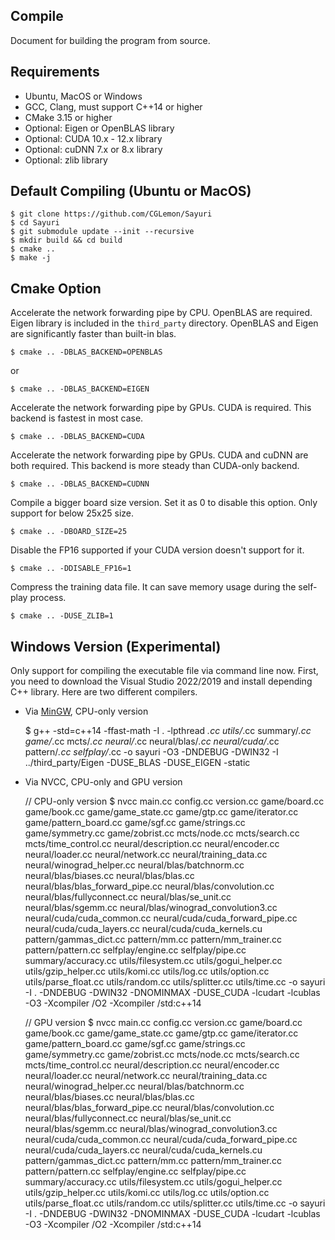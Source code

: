 ## Compile

Document for building the program from source.

## Requirements

* Ubuntu, MacOS or Windows
* GCC, Clang, must support C++14 or higher
* CMake 3.15 or higher
* Optional: Eigen or OpenBLAS library
* Optional: CUDA 10.x - 12.x library
* Optional: cuDNN 7.x or 8.x library
* Optional: zlib library

## Default Compiling (Ubuntu or MacOS)

    $ git clone https://github.com/CGLemon/Sayuri
    $ cd Sayuri
    $ git submodule update --init --recursive
    $ mkdir build && cd build
    $ cmake ..
    $ make -j

## Cmake Option

Accelerate the network forwarding pipe by CPU. OpenBLAS are required. Eigen library is included in the ```third_party``` directory. OpenBLAS and Eigen are significantly faster than built-in blas.

    $ cmake .. -DBLAS_BACKEND=OPENBLAS

or

    $ cmake .. -DBLAS_BACKEND=EIGEN

Accelerate the network forwarding pipe by GPUs. CUDA is required. This backend is fastest in most case.

    $ cmake .. -DBLAS_BACKEND=CUDA

Accelerate the network forwarding pipe by GPUs. CUDA and cuDNN are both required. This backend is more steady than CUDA-only backend.

    $ cmake .. -DBLAS_BACKEND=CUDNN

Compile a bigger board size version. Set it as 0 to disable this option. Only support for below 25x25 size.

    $ cmake .. -DBOARD_SIZE=25

Disable the FP16 supported if your CUDA version doesn't support for it.

    $ cmake .. -DDISABLE_FP16=1

Compress the training data file. It can save memory usage during the self-play process.

    $ cmake .. -DUSE_ZLIB=1

## Windows Version (Experimental)

Only support for compiling the executable file via command line now. First, you need to download the Visual Studio 2022/2019 and install depending C++ library.  Here are two different compilers.

* Via [MinGW](https://github.com/mstorsjo/llvm-mingw),  CPU-only version

    $ g++ -std=c++14 -ffast-math -I . -lpthread *.cc utils/*.cc summary/*.cc game/*.cc mcts/*.cc neural/*.cc neural/blas/*.cc neural/cuda/*.cc pattern/*.cc selfplay/*.cc -o sayuri -O3 -DNDEBUG -DWIN32 -I ../third_party/Eigen -DUSE_BLAS -DUSE_EIGEN -static

* Via NVCC, CPU-only and GPU version

    // CPU-only version
    $ nvcc main.cc config.cc version.cc game/board.cc game/book.cc game/game_state.cc game/gtp.cc game/iterator.cc game/pattern_board.cc game/sgf.cc game/strings.cc game/symmetry.cc game/zobrist.cc mcts/node.cc mcts/search.cc mcts/time_control.cc neural/description.cc neural/encoder.cc neural/loader.cc neural/network.cc neural/training_data.cc neural/winograd_helper.cc neural/blas/batchnorm.cc neural/blas/biases.cc neural/blas/blas.cc neural/blas/blas_forward_pipe.cc neural/blas/convolution.cc neural/blas/fullyconnect.cc neural/blas/se_unit.cc neural/blas/sgemm.cc neural/blas/winograd_convolution3.cc neural/cuda/cuda_common.cc neural/cuda/cuda_forward_pipe.cc neural/cuda/cuda_layers.cc neural/cuda/cuda_kernels.cu pattern/gammas_dict.cc pattern/mm.cc pattern/mm_trainer.cc pattern/pattern.cc selfplay/engine.cc selfplay/pipe.cc summary/accuracy.cc utils/filesystem.cc utils/gogui_helper.cc utils/gzip_helper.cc utils/komi.cc utils/log.cc utils/option.cc utils/parse_float.cc utils/random.cc utils/splitter.cc utils/time.cc -o sayuri  -I . -DNDEBUG -DWIN32 -DNOMINMAX -DUSE_CUDA -lcudart -lcublas -O3 -Xcompiler /O2 -Xcompiler /std:c++14
    
    // GPU version
    $ nvcc main.cc config.cc version.cc game/board.cc game/book.cc game/game_state.cc game/gtp.cc game/iterator.cc game/pattern_board.cc game/sgf.cc game/strings.cc game/symmetry.cc game/zobrist.cc mcts/node.cc mcts/search.cc mcts/time_control.cc neural/description.cc neural/encoder.cc neural/loader.cc neural/network.cc neural/training_data.cc neural/winograd_helper.cc neural/blas/batchnorm.cc neural/blas/biases.cc neural/blas/blas.cc neural/blas/blas_forward_pipe.cc neural/blas/convolution.cc neural/blas/fullyconnect.cc neural/blas/se_unit.cc neural/blas/sgemm.cc neural/blas/winograd_convolution3.cc neural/cuda/cuda_common.cc neural/cuda/cuda_forward_pipe.cc neural/cuda/cuda_layers.cc neural/cuda/cuda_kernels.cu pattern/gammas_dict.cc pattern/mm.cc pattern/mm_trainer.cc pattern/pattern.cc selfplay/engine.cc selfplay/pipe.cc summary/accuracy.cc utils/filesystem.cc utils/gogui_helper.cc utils/gzip_helper.cc utils/komi.cc utils/log.cc utils/option.cc utils/parse_float.cc utils/random.cc utils/splitter.cc utils/time.cc -o sayuri  -I . -DNDEBUG -DWIN32 -DNOMINMAX -DUSE_CUDA -lcudart -lcublas -O3 -Xcompiler /O2 -Xcompiler /std:c++14

